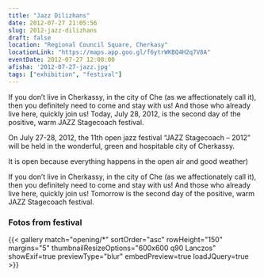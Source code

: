 ```yaml
---
title: "Jazz Dilizhans"
date: 2012-07-27 21:05:56
slug: 2012-jazz-dilizhans
draft: false
location: "Regional Council Square, Cherkasy"
locationLink: "https://maps.app.goo.gl/f6ytrWKBQ4H2q7V8A"
eventDate: 2012-07-27 12:00:00
afisha: '2012-07-27-jazz.jpg'
tags: ["exhibition", "festival"]
---
```


If you don’t live in Cherkassy, in the city of Che (as we affectionately call it), then you definitely need to come and stay with us! And those who already live here, quickly join us! Today, July 28, 2012, is the second day of the positive, warm JAZZ Stagecoach festival.

On July 27-28, 2012, the 11th open jazz festival “JAZZ Stagecoach – 2012” will be held in the wonderful, green and hospitable city of Cherkassy.

It is open because everything happens in the open air and good weather)

If you don’t live in Cherkassy, in the city of Che (as we affectionately call it), then you definitely need to come and stay with us! And those who already live here, quickly join us! Tomorrow is the second day of the positive, warm JAZZ Stagecoach festival.

### Fotos from festival

{{< gallery match="opening/*" sortOrder="asc" rowHeight="150" margins="5" thumbnailResizeOptions="600x600 q90 Lanczos" showExif=true previewType="blur" embedPreview=true loadJQuery=true >}}
